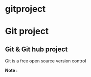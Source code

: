 # gitproject
<h1>Git project</h1>
<h2>Git & Git hub project</h2>
<p>Git is a free open source version control</p>
<p><b>Note : </b></p>

